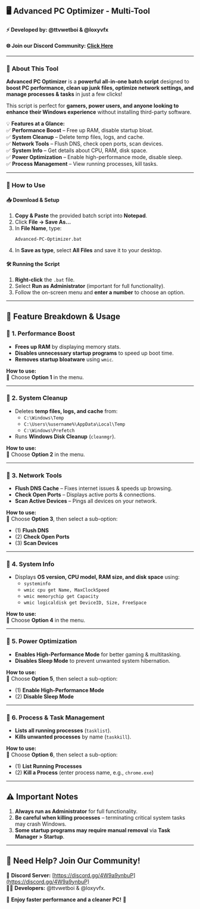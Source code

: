 ## 🖥️ **Advanced PC Optimizer - Multi-Tool**
#### ⚡ **Developed by:** @ttvwetboi & @loxyvfx  
#### 🌐 **Join our Discord Community:** [Click Here](https://discord.gg/4W9a9ynbuP)  

---

### 📜 **About This Tool**
**Advanced PC Optimizer** is a **powerful all-in-one batch script** designed to **boost PC performance, clean up junk files, optimize network settings, and manage processes & tasks** in just a few clicks!  

This script is perfect for **gamers, power users, and anyone looking to enhance their Windows experience** without installing third-party software.  

💡 **Features at a Glance:**  
✅ **Performance Boost** – Free up RAM, disable startup bloat.  
✅ **System Cleanup** – Delete temp files, logs, and cache.  
✅ **Network Tools** – Flush DNS, check open ports, scan devices.  
✅ **System Info** – Get details about CPU, RAM, disk space.  
✅ **Power Optimization** – Enable high-performance mode, disable sleep.  
✅ **Process Management** – View running processes, kill tasks.  

---

### 🔧 **How to Use**
#### **📥 Download & Setup**
1. **Copy & Paste** the provided batch script into **Notepad**.  
2. Click **File → Save As...**  
3. In **File Name**, type:  
   ```
   Advanced-PC-Optimizer.bat
   ```
4. In **Save as type**, select **All Files** and save it to your desktop.  

#### **🛠️ Running the Script**
1. **Right-click** the `.bat` file.  
2. Select **Run as Administrator** (important for full functionality).  
3. Follow the on-screen menu and **enter a number** to choose an option.  

---

## 📜 **Feature Breakdown & Usage**
### 🔹 **1. Performance Boost**
- **Frees up RAM** by displaying memory stats.  
- **Disables unnecessary startup programs** to speed up boot time.  
- **Removes startup bloatware** using `wmic`.  

**How to use:**  
🔸 Choose **Option 1** in the menu.  

---

### 🔹 **2. System Cleanup**
- Deletes **temp files, logs, and cache** from:  
  - `C:\Windows\Temp`  
  - `C:\Users\%username%\AppData\Local\Temp`  
  - `C:\Windows\Prefetch`  
- Runs **Windows Disk Cleanup** (`cleanmgr`).  

**How to use:**  
🔸 Choose **Option 2** in the menu.  

---

### 🔹 **3. Network Tools**
- **Flush DNS Cache** – Fixes internet issues & speeds up browsing.  
- **Check Open Ports** – Displays active ports & connections.  
- **Scan Active Devices** – Pings all devices on your network.  

**How to use:**  
🔸 Choose **Option 3**, then select a sub-option:  
   - (1) **Flush DNS**  
   - (2) **Check Open Ports**  
   - (3) **Scan Devices**  

---

### 🔹 **4. System Info**
- Displays **OS version, CPU model, RAM size, and disk space** using:  
  - `systeminfo`  
  - `wmic cpu get Name, MaxClockSpeed`  
  - `wmic memorychip get Capacity`  
  - `wmic logicaldisk get DeviceID, Size, FreeSpace`  

**How to use:**  
🔸 Choose **Option 4** in the menu.  

---

### 🔹 **5. Power Optimization**
- **Enables High-Performance Mode** for better gaming & multitasking.  
- **Disables Sleep Mode** to prevent unwanted system hibernation.  

**How to use:**  
🔸 Choose **Option 5**, then select a sub-option:  
   - (1) **Enable High-Performance Mode**  
   - (2) **Disable Sleep Mode**  

---

### 🔹 **6. Process & Task Management**
- **Lists all running processes** (`tasklist`).  
- **Kills unwanted processes** by name (`taskkill`).  

**How to use:**  
🔸 Choose **Option 6**, then select a sub-option:  
   - (1) **List Running Processes**  
   - (2) **Kill a Process** (enter process name, e.g., `chrome.exe`)  

---

## ⚠️ **Important Notes**
1. **Always run as Administrator** for full functionality.  
2. **Be careful when killing processes** – terminating critical system tasks may crash Windows.  
3. **Some startup programs may require manual removal** via **Task Manager > Startup**.  

---

## 🔗 **Need Help? Join Our Community!**
💬 **Discord Server:** [https://discord.gg/4W9a9ynbuP](https://discord.gg/4W9a9ynbuP)  
👨‍💻 **Developers:** @ttvwetboi & @loxyvfx.

🚀 **Enjoy faster performance and a cleaner PC!** 🚀
